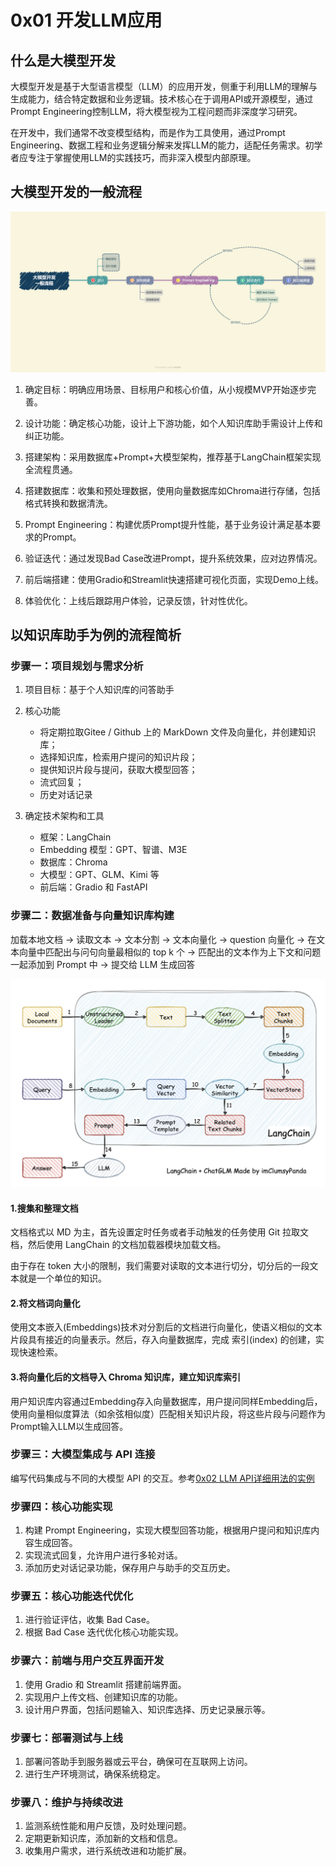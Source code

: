 # 0x01 开发LLM应用

## 什么是大模型开发

大模型开发是基于大型语言模型（LLM）的应用开发，侧重于利用LLM的理解与生成能力，结合特定数据和业务逻辑。技术核心在于调用API或开源模型，通过Prompt Engineering控制LLM，将大模型视为工程问题而非深度学习研究。

在开发中，我们通常不改变模型结构，而是作为工具使用，通过Prompt Engineering、数据工程和业务逻辑分解来发挥LLM的能力，适配任务需求。初学者应专注于掌握使用LLM的实践技巧，而非深入模型内部原理。

## 大模型开发的一般流程

![alt text](../figure/0x01_Figure_00_LLM_developing_whole.png)

1. 确定目标：明确应用场景、目标用户和核心价值，从小规模MVP开始逐步完善。

2. 设计功能：确定核心功能，设计上下游功能，如个人知识库助手需设计上传和纠正功能。

3. 搭建架构：采用数据库+Prompt+大模型架构，推荐基于LangChain框架实现全流程贯通。

4. 搭建数据库：收集和预处理数据，使用向量数据库如Chroma进行存储，包括格式转换和数据清洗。

5. Prompt Engineering：构建优质Prompt提升性能，基于业务设计满足基本要求的Prompt。

6. 验证迭代：通过发现Bad Case改进Prompt，提升系统效果，应对边界情况。

7. 前后端搭建：使用Gradio和Streamlit快速搭建可视化页面，实现Demo上线。

8. 体验优化：上线后跟踪用户体验，记录反馈，针对性优化。

## 以知识库助手为例的流程简析

### 步骤一：项目规划与需求分析

1. 项目目标：基于个人知识库的问答助手

2. 核心功能

    * 将定期拉取Gitee / Github 上的 MarkDown 文件及向量化，并创建知识库；
    * 选择知识库，检索用户提问的知识片段；
    * 提供知识片段与提问，获取大模型回答；
    * 流式回复；
    * 历史对话记录

3. 确定技术架构和工具

    * 框架：LangChain
    * Embedding 模型：GPT、智谱、M3E
    * 数据库：Chroma
    * 大模型：GPT、GLM、Kimi 等
    * 前后端：Gradio 和 FastAPI

### 步骤二：数据准备与向量知识库构建

加载本地文档 -> 读取文本 -> 文本分割 -> 文本向量化 -> question 向量化 -> 在文本向量中匹配出与问句向量最相似的 top k 个 -> 匹配出的文本作为上下文和问题一起添加到 Prompt 中 -> 提交给 LLM 生成回答

![LangChain](../figure/0x00_Figure_01_LANGCHAIN.png)

#### 1.搜集和整理文档

文档格式以 MD 为主，首先设置定时任务或者手动触发的任务使用 Git 拉取文档，然后使用 LangChain 的文档加载器模块加载文档。

由于存在 token 大小的限制，我们需要对读取的文本进行切分，切分后的一段文本就是一个单位的知识。

#### 2.将文档词向量化

使用文本嵌入(Embeddings)技术对分割后的文档进行向量化，使语义相似的文本片段具有接近的向量表示。然后，存入向量数据库，完成 索引(index) 的创建，实现快速检索。

#### 3.将向量化后的文档导入 Chroma 知识库，建立知识库索引

用户知识库内容通过Embedding存入向量数据库，用户提问同样Embedding后，使用向量相似度算法（如余弦相似度）匹配相关知识片段，将这些片段与问题作为Prompt输入LLM以生成回答。

### 步骤三：大模型集成与 API 连接

编写代码集成与不同的大模型 API 的交互。参考[0x02 LLM API详细用法的实例](./0x02%20LLM%20API详细用法的实例.md)

### 步骤四：核心功能实现

1. 构建 Prompt Engineering，实现大模型回答功能，根据用户提问和知识库内容生成回答。
2. 实现流式回复，允许用户进行多轮对话。
3. 添加历史对话记录功能，保存用户与助手的交互历史。

### 步骤五：核心功能迭代优化

1. 进行验证评估，收集 Bad Case。
2. 根据 Bad Case 迭代优化核心功能实现。

### 步骤六：前端与用户交互界面开发

1. 使用 Gradio 和 Streamlit 搭建前端界面。
2. 实现用户上传文档、创建知识库的功能。
3. 设计用户界面，包括问题输入、知识库选择、历史记录展示等。

### 步骤七：部署测试与上线

1. 部署问答助手到服务器或云平台，确保可在互联网上访问。
2. 进行生产环境测试，确保系统稳定。

### 步骤八：维护与持续改进

1. 监测系统性能和用户反馈，及时处理问题。
2. 定期更新知识库，添加新的文档和信息。
3. 收集用户需求，进行系统改进和功能扩展。

